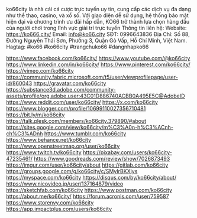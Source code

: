 <a>ko66city</a> là nhà cái cá cược trực tuyến uy tín, cung cấp các dịch vụ đa dạng như thể thao, casino, và xổ số. Với giao diện dễ sử dụng, hệ thống bảo mật hiện đại và chương trình ưu đãi hấp dẫn, KO66 trở thành lựa chọn hàng đầu của người chơi trong lĩnh vực giải trí trực tuyến
Thông tin liên hệ:
Website: <a>https://ko666.city/</a>
Email: info@ko66.city
SĐT: 0996643836
Địa Chỉ: Số 88, Đường Nguyễn Thái Sơn, Phường 3, Quận Gò Vấp, Hồ Chí Minh, Việt Nam.
Hagtag: #ko66 #ko66city #trangchuko66 #dangnhapko66

<a href="https://www.facebook.com/ko66city/">https://www.facebook.com/ko66city/</a>
<a href="https://www.youtube.com/@ko66city">https://www.youtube.com/@ko66city</a>
<a href="https://www.linkedin.com/in/ko66city/">https://www.linkedin.com/in/ko66city/</a>
<a href="https://www.pinterest.com/ko66city/">https://www.pinterest.com/ko66city/</a>
<a href="https://vimeo.com/ko66city">https://vimeo.com/ko66city</a>
<a href="https://community.fabric.microsoft.com/t5/user/viewprofilepage/user-id/860043">https://community.fabric.microsoft.com/t5/user/viewprofilepage/user-id/860043</a>
<a href="https://gravatar.com/ko66city">https://gravatar.com/ko66city</a>
<a href="https://substance3d.adobe.com/community-assets/profile/org.adobe.user:43C01D886740ACBB0A495E5C@AdobeID">https://substance3d.adobe.com/community-assets/profile/org.adobe.user:43C01D886740ACBB0A495E5C@AdobeID</a>
<a href="https://www.reddit.com/user/ko66city/">https://www.reddit.com/user/ko66city/</a>
<a href="https://x.com/ko66city">https://x.com/ko66city</a>
<a href="https://www.blogger.com/profile/10699110027356710481">https://www.blogger.com/profile/10699110027356710481</a>
<a href="https://bit.ly/m/ko66city">https://bit.ly/m/ko66city</a>
<a href="https://talk.plesk.com/members/ko66city.379890/#about">https://talk.plesk.com/members/ko66city.379890/#about</a>
<a href="https://sites.google.com/view/ko66city/m%C3%A0n-h%C3%ACnh-ch%C3%ADnh">https://sites.google.com/view/ko66city/m%C3%A0n-h%C3%ACnh-ch%C3%ADnh</a>
<a href="https://www.tumblr.com/ko66city">https://www.tumblr.com/ko66city</a>
<a href="https://www.behance.net/ko66city">https://www.behance.net/ko66city</a>
<a href="https://www.openstreetmap.org/user/ko66city">https://www.openstreetmap.org/user/ko66city</a>
<a href="https://www.twitch.tv/ko66city">https://www.twitch.tv/ko66city</a>
<a href="https://pixabay.com/users/ko66city-47235461/">https://pixabay.com/users/ko66city-47235461/</a>
<a href="https://www.goodreads.com/review/show/7026873493">https://www.goodreads.com/review/show/7026873493</a>
<a href="https://imgur.com/user/ko66city/about">https://imgur.com/user/ko66city/about</a>
<a href="https://gitlab.com/ko66city">https://gitlab.com/ko66city</a>
<a href="https://groups.google.com/g/ko66city/c/SMyIrBKXiys">https://groups.google.com/g/ko66city/c/SMyIrBKXiys</a>
<a href="https://myspace.com/ko66city">https://myspace.com/ko66city</a>
<a href="https://disqus.com/by/ko66city/about/">https://disqus.com/by/ko66city/about/</a>
<a href="https://www.nicovideo.jp/user/137164879/video">https://www.nicovideo.jp/user/137164879/video</a>
<a href="https://sketchfab.com/ko66city">https://sketchfab.com/ko66city</a>
<a href="https://www.postman.com/ko66city">https://www.postman.com/ko66city</a>
<a href="https://about.me/ko66city/">https://about.me/ko66city/</a>
<a href="https://forum.acronis.com/user/759587">https://forum.acronis.com/user/759587</a>
<a href="https://www.storenvy.com/ko66city">https://www.storenvy.com/ko66city</a>
<a href="https://app.impactplus.com/users/ko66city">https://app.impactplus.com/users/ko66city</a>